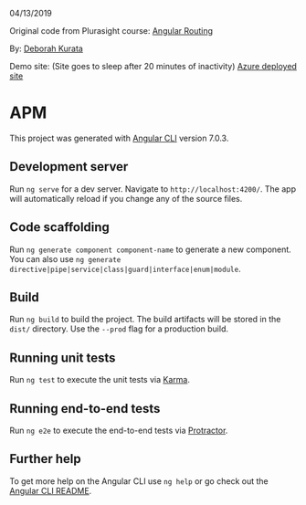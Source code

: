 

04/13/2019

Original code from Plurasight course: [Angular Routing](https://app.pluralsight.com/library/courses/angular-routing/table-of-contents) 

By: [Deborah Kurata](https://app.pluralsight.com/profile/author/deborah-kurata) 

Demo site: (Site goes to sleep after 20 minutes of inactivity)
[Azure deployed site](https://ps-269-ps-building-a-spa-framework-using-angularjs.azurewebsites.net/)



# APM

This project was generated with [Angular CLI](https://github.com/angular/angular-cli) version 7.0.3.

## Development server

Run `ng serve` for a dev server. Navigate to `http://localhost:4200/`. The app will automatically reload if you change any of the source files.

## Code scaffolding

Run `ng generate component component-name` to generate a new component. You can also use `ng generate directive|pipe|service|class|guard|interface|enum|module`.

## Build

Run `ng build` to build the project. The build artifacts will be stored in the `dist/` directory. Use the `--prod` flag for a production build.

## Running unit tests

Run `ng test` to execute the unit tests via [Karma](https://karma-runner.github.io).

## Running end-to-end tests

Run `ng e2e` to execute the end-to-end tests via [Protractor](http://www.protractortest.org/).

## Further help

To get more help on the Angular CLI use `ng help` or go check out the [Angular CLI README](https://github.com/angular/angular-cli/blob/master/README.md).

